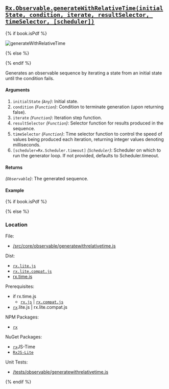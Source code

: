 ## [`Rx.Observable.generateWithRelativeTime(initialState, condition, iterate, resultSelector, timeSelector, [scheduler])`](https://github.com/Reactive-Extensions/RxJS/blob/master/src/core/linq/observable/generatewithrelativetime.js)

{% if book.isPdf %}

![generateWithRelativeTime](http://reactivex.io/documentation/operators/images/generateWithRelativeTime.png)

{% else %}



{% endif %}

Generates an observable sequence by iterating a state from an initial state until the condition fails.

#### Arguments
1. `initialState` *(`Any`)*: Initial state.
2. `condition` *(`Function`)*: Condition to terminate generation (upon returning false).
3. `iterate` *(`Function`)*: Iteration step function.
4. `resultSelector` *(`Function`)*: Selector function for results produced in the sequence.
5. `timeSelector` *(`Function`)*: Time selector function to control the speed of values being produced each iteration, returning integer values denoting milliseconds.
6. `[scheduler=Rx.Scheduler.timeout]` *(`Scheduler`)*: Scheduler on which to run the generator loop. If not provided, defaults to Scheduler.timeout.

#### Returns
*(`Observable`)*: The generated sequence.

#### Example

[](http://jsbin.com/jisopo/1/embed?js,console)

{% if book.isPdf %}



{% else %}

### Location

File:
- [/src/core/observable/generatewithrelativetime.js](https://github.com/Reactive-Extensions/RxJS/blob/master/src/core/linq/observable/generatewithrelativetime.js)

Dist:
- [`rx.lite.js`](https://github.com/Reactive-Extensions/RxJS/blob/master/rx.lite.js)
- [`rx.lite.compat.js`](https://github.com/Reactive-Extensions/RxJS/blob/master/rx.lite.compat.js)
- [rx.time.js](https://github.com/Reactive-Extensions/RxJS/blob/master/rx.time.js)

Prerequisites:
- if rx.time.js
    - [`rx.js`](https://github.com/Reactive-Extensions/RxJS/blob/master/dist/rx.js) | [`rx.compat.js`](https://github.com/Reactive-Extensions/RxJS/blob/master/dist/rx.compat.js)
- [`rx`](https://www.npmjs.org/package/rx).lite.js | rx.lite.compat.js

NPM Packages:
- [`rx`](https://www.npmjs.org/package/rx)

NuGet Packages:
- [`rx`](https://www.npmjs.org/package/rx)JS-Time
- [`RxJS-Lite`](http://www.nuget.org/packages/RxJS-Lite/)

Unit Tests:
- [/tests/observable/generatewithrelativetime.js](https://github.com/Reactive-Extensions/RxJS/blob/master/tests/observable/generatewithrelativetime.js)

{% endif %}